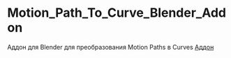 # Motion_Path_To_Curve_Blender_Addon

Аддон для Blender для преобразования Motion Paths в Curves [Аддон](https://github.com/VitalyFan/Motion_Path_To_Curve_Blender_Addon/blob/main/AddonMP.py)
